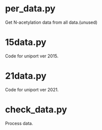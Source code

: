 # per_data.py
Get N-acetylation data from all data.(unused)
# 15data.py
Code for uniport ver 2015.
# 21data.py
Code for uniport ver 2021.
# check_data.py
Process data.
